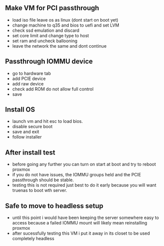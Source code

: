 ## Make VM for PCI passthrough
- load iso file leave os as linux (dont start on boot yet)
- change machine to q35 and bios to uefi and set LVM
- check ssd emulation and discard
- set core limit and change type to host
- set ram and uncheck ballooning
- leave the network the same and dont continue

## Passthrough IOMMU device
- go to hardware tab
- add PCIE device
- add raw device
- check add ROM do not allow full control
- save

## Install OS
- launch vm and hit esc to load bios.
- disable secure boot
- save and exit
- follow installer

## After install test 
- before going any further you can turn on start at boot and try to reboot proxmox
- if you do not have issues, the IOMMU groups held and the PCIE passthrough should be stable.
- testing this is not required just best to do it early because you will want truenas to boot wth server.

## Safe to move to headless setup
- until this point i would have been keeping the server somewhere easy to access because a failed IOMMU mount will likely mean reinstalling proxmox
- after sucessfully testing this VM i put it away in its closet to be used completely headless